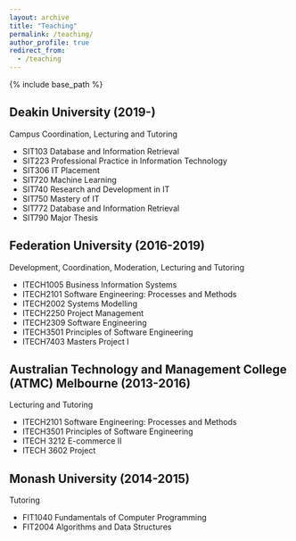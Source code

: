 ```yaml
---
layout: archive
title: "Teaching"
permalink: /teaching/
author_profile: true
redirect_from:
  - /teaching
---
```


{% include base_path %}

Deakin University (2019-)
-------------------------
Campus Coordination, Lecturing and Tutoring
* SIT103 Database and Information Retrieval
* SIT223 Professional Practice in Information Technology
* SIT306 IT Placement
* SIT720 Machine Learning
* SIT740 Research and Development in IT
* SIT750 Mastery of IT
* SIT772 Database and Information Retrieval
* SIT790 Major Thesis

Federation University (2016-2019)
------------------------------------
Development, Coordination, Moderation, Lecturing and Tutoring
* ITECH1005 Business Information Systems
* ITECH2101 Software Engineering: Processes and Methods
* ITECH2002 Systems Modelling
* ITECH2250 Project Management
* ITECH2309 Software Engineering
* ITECH3501 Principles of Software Engineering
* ITECH7403 Masters Project I

Australian Technology and Management College (ATMC) Melbourne (2013-2016)
----------------------------------------------------------------------------
Lecturing and Tutoring
* ITECH2101 Software Engineering: Processes and Methods
* ITECH3501 Principles of Software Engineering
* ITECH 3212 E-commerce II
* ITECH 3602 Project

Monash University (2014-2015)
-----------------------------
Tutoring
* FIT1040 Fundamentals of Computer Programming
* FIT2004 Algorithms and Data Structures
